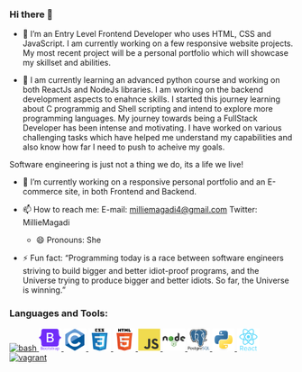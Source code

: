 ### Hi there 👋

<!--
**MagadiM/MagadiM** is a ✨ _special_ ✨ repository because its `README.md` (this file) appears on your GitHub profile.

-->

- 🌱 I’m an Entry Level Frontend Developer who uses HTML, CSS and JavaScript. I am currently working on a few responsive website projects. My most recent project will be a personal portfolio which will showcase my skillset and abilities.

- 🌱 I am currently learning an advanced python course and working on both ReactJs and NodeJs libraries. I am working on the backend development aspects to enahnce skills. I started this journey learning about C programmig and Shell scripting and intend to explore more programming languages. My journey towards being a FullStack Developer has been intense and motivating. I have worked on various challenging tasks which have helped me understand my capabilities and also know how far I need to push to acheive my goals. 

Software engineering is just not a thing we do, its a life we live!

- 🔭 I’m currently working on a responsive personal portfolio and an E-commerce site, in both Frontend and Backend.

- 📫 How to reach me: 
    E-mail: milliemagadi4@gmail.com
    Twitter: MillieMagadi
  - 😄 Pronouns: She
- ⚡ Fun fact: “Programming today is a race between software engineers striving to build bigger and better idiot-proof programs, and the Universe trying to produce bigger and better idiots. So far, the Universe is winning.”

<!--
- 👯 I’m looking to collaborate o various projects
- 💬 Ask me about ...
- 🤔 I’m looking for help with ...
-->
<h3 text-align="center">Languages and Tools: </h3>
<p align="left"> <a href="https://www.gnu.org/software/bash/" target="_blank" rel="noreferrer">
  <img src="https://www.vectorlogo.zone/logos/gnu_bash/gnu_bash-icon.svg" alt="bash" width="40" height="40"/> </a><a href="https://getbootstrap.com" target="_blank" rel="noreferrer"> <img src="https://raw.githubusercontent.com/devicons/devicon/master/icons/bootstrap/bootstrap-plain-wordmark.svg" alt="bootstrap" width="40" height="40"/> </a> 
    <a href="https://www.cprogramming.com/" target="_blank" rel="noreferrer"> <img src="https://raw.githubusercontent.com/devicons/devicon/master/icons/c/c-original.svg" alt="c" width="40" height="40"/> </a> <a href="https://www.w3schools.com/css/" target="_blank" rel="noreferrer"> <img src="https://raw.githubusercontent.com/devicons/devicon/master/icons/css3/css3-original-wordmark.svg" alt="css3" width="40" height="40"/> </a> <a href="https://www.w3.org/html/" target="_blank" rel="noreferrer"> <img src="https://raw.githubusercontent.com/devicons/devicon/master/icons/html5/html5-original-wordmark.svg" alt="html5" width="40" height="40"/> </a> <a href="https://developer.mozilla.org/en-US/docs/Web/JavaScript" target="_blank" rel="noreferrer"> <img src="https://raw.githubusercontent.com/devicons/devicon/master/icons/javascript/javascript-original.svg" alt="javascript" width="40" height="40"/> </a> <a href="https://nodejs.org" target="_blank" rel="noreferrer"> <img src="https://raw.githubusercontent.com/devicons/devicon/master/icons/nodejs/nodejs-original-wordmark.svg" alt="nodejs" width="40" height="40"/> </a> <a href="https://www.postgresql.org" target="_blank" rel="noreferrer"> <img src="https://raw.githubusercontent.com/devicons/devicon/master/icons/postgresql/postgresql-original-wordmark.svg" alt="postgresql" width="40" height="40"/> </a> <a href="https://www.python.org" target="_blank" rel="noreferrer"> <img src="https://raw.githubusercontent.com/devicons/devicon/master/icons/python/python-original.svg" alt="python" width="40" height="40"/> </a> <a href="https://reactjs.org/" target="_blank" rel="noreferrer"> <img src="https://raw.githubusercontent.com/devicons/devicon/master/icons/react/react-original-wordmark.svg" alt="react" width="40" height="40"/> </a> <a href="https://www.vagrantup.com/" target="_blank" rel="noreferrer"> <img src="https://www.vectorlogo.zone/logos/vagrantup/vagrantup-icon.svg" alt="vagrant" width="40" height="40"/> </a> </p>
